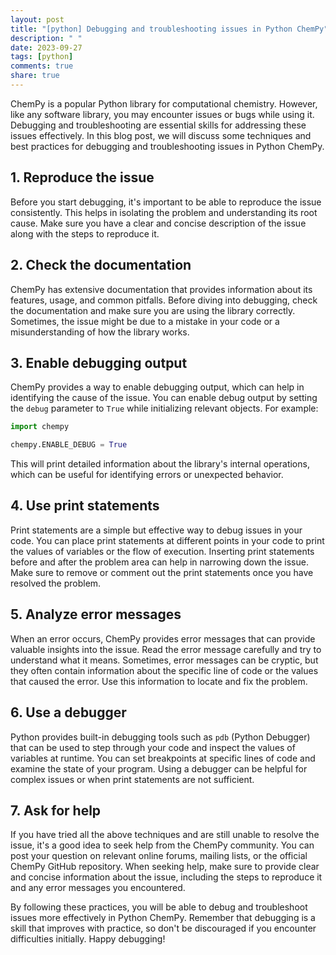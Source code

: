 ```yaml
---
layout: post
title: "[python] Debugging and troubleshooting issues in Python ChemPy"
description: " "
date: 2023-09-27
tags: [python]
comments: true
share: true
---
```


ChemPy is a popular Python library for computational chemistry. However, like any software library, you may encounter issues or bugs while using it. Debugging and troubleshooting are essential skills for addressing these issues effectively. In this blog post, we will discuss some techniques and best practices for debugging and troubleshooting issues in Python ChemPy.

## 1. Reproduce the issue
Before you start debugging, it's important to be able to reproduce the issue consistently. This helps in isolating the problem and understanding its root cause. Make sure you have a clear and concise description of the issue along with the steps to reproduce it.

## 2. Check the documentation
ChemPy has extensive documentation that provides information about its features, usage, and common pitfalls. Before diving into debugging, check the documentation and make sure you are using the library correctly. Sometimes, the issue might be due to a mistake in your code or a misunderstanding of how the library works.

## 3. Enable debugging output
ChemPy provides a way to enable debugging output, which can help in identifying the cause of the issue. You can enable debug output by setting the `debug` parameter to `True` while initializing relevant objects. For example:

```python
import chempy

chempy.ENABLE_DEBUG = True
```

This will print detailed information about the library's internal operations, which can be useful for identifying errors or unexpected behavior.

## 4. Use print statements
Print statements are a simple but effective way to debug issues in your code. You can place print statements at different points in your code to print the values of variables or the flow of execution. Inserting print statements before and after the problem area can help in narrowing down the issue. Make sure to remove or comment out the print statements once you have resolved the problem.

## 5. Analyze error messages
When an error occurs, ChemPy provides error messages that can provide valuable insights into the issue. Read the error message carefully and try to understand what it means. Sometimes, error messages can be cryptic, but they often contain information about the specific line of code or the values that caused the error. Use this information to locate and fix the problem.

## 6. Use a debugger
Python provides built-in debugging tools such as `pdb` (Python Debugger) that can be used to step through your code and inspect the values of variables at runtime. You can set breakpoints at specific lines of code and examine the state of your program. Using a debugger can be helpful for complex issues or when print statements are not sufficient.

## 7. Ask for help
If you have tried all the above techniques and are still unable to resolve the issue, it's a good idea to seek help from the ChemPy community. You can post your question on relevant online forums, mailing lists, or the official ChemPy GitHub repository. When seeking help, make sure to provide clear and concise information about the issue, including the steps to reproduce it and any error messages you encountered.

By following these practices, you will be able to debug and troubleshoot issues more effectively in Python ChemPy. Remember that debugging is a skill that improves with practice, so don't be discouraged if you encounter difficulties initially. Happy debugging!